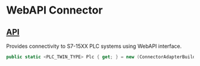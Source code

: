 # WebAPI Connector

## [API](../../api/Ix.Connector.S71500.WebAPI/Ix.Connector.S71500.WebAPI.md)

Provides connectivity to S7-15XX PLC systems using WebAPI interface.

~~~C#
public static <PLC_TWIN_TYPE> Plc { get; } = new (ConnectorAdapterBuilder.Build().CreateWebApi(Environment.GetEnvironmentVariable("AXTARGET") ?? "10.10.101.1", "Everybody", "", true));
~~~